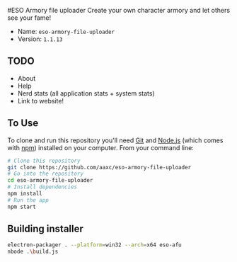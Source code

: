 #ESO Armory file uploader
Create your own character armory and let others see your fame!

- Name: `eso-armory-file-uploader`
- Version: `1.1.13`

## TODO

- About
- Help
- Nerd stats (all application stats + system stats)
- Link to website!

## To Use

To clone and run this repository you'll need [Git](https://git-scm.com) and [Node.js](https://nodejs.org/en/download/) (which comes with [npm](http://npmjs.com)) installed on your computer. From your command line:

```bash
# Clone this repository
git clone https://github.com/aaxc/eso-armory-file-uploader
# Go into the repository
cd eso-armory-file-uploader
# Install dependencies
npm install
# Run the app
npm start
```

## Building installer

```bash
electron-packager . --platform=win32 --arch=x64 eso-afu
nbode .\build.js
```
